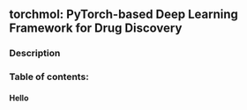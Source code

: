 ## torchmol: PyTorch-based Deep Learning Framework for Drug Discovery

### Description

### Table of contents:

#### Hello
